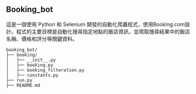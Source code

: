 ## Booking_bot
這是一個使用 Python 和 Selenium 開發的自動化爬蟲程式，使用Booking.com設計。程式的主要目標是自動化搜尋指定地點的飯店資訊，並爬取搜尋結果中的飯店名稱、價格和評分等關鍵資料。
```
booking_bot/
├── booking/
│   ├── __init__.py
│   ├── booking.py
│   ├── booking_filteration.py
│   ├── constants.py
├── run.py
├── README.md
```
